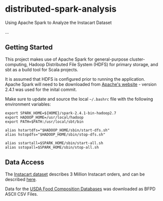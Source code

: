 # distributed-spark-analysis
Using Apache Spark to Analyze the Instacart Dataset

...

## Getting Started

This project makes use of Apache Spark for general-purpose cluster-computing, Hadoop Distributed File System (HDFS) for primary storage, and sbt as a build tool for Scala projects.

It is assumed that HDFS is configured prior to running the application. Apache Spark will need to be downloaded from [Apache's website](https://spark.apache.org/downloads.html) - version 2.4.1 was used for the inital commit.  

Make sure to update and source the local `~/.bashrc` file with the following environment variables: 

```
export SPARK_HOME=${HOME}/spark-2.4.1-bin-hadoop2.7
export HADOOP_HOME=/usr/local/hadoop
export PATH=$PATH:/usr/local/sbt/bin

alias hstartdfs="$HADOOP_HOME/sbin/start-dfs.sh"
alias hstopdfs="$HADOOP_HOME/sbin/stop-dfs.sh"

alias sstartall=$SPARK_HOME/sbin/start-all.sh
alias sstopall=$SPARK_HOME/sbin/stop-all.sh
```

## Data Access

The [Instacart dataset](https://www.instacart.com/datasets/grocery-shopping-2017) describes 3 Million Instacart orders, and can be described [here](https://gist.github.com/jeremystan/c3b39d947d9b88b3ccff3147dbcf6c6b).

Data for the [USDA Food Composition Databases](https://ndb.nal.usda.gov/ndb/) was downloaded as BFPD ASCII CSV Files.

